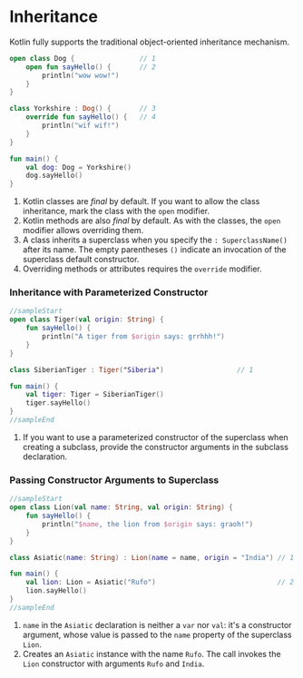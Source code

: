 # Inheritance

Kotlin fully supports the traditional object-oriented inheritance mechanism. 

<div class="language-kotlin" theme="idea" data-min-compiler-version="1.3">

```kotlin
open class Dog {                // 1
    open fun sayHello() {       // 2
        println("wow wow!")
    }
}

class Yorkshire : Dog() {       // 3
    override fun sayHello() {   // 4
        println("wif wif!")
    }
}

fun main() {
    val dog: Dog = Yorkshire()
    dog.sayHello()
}
```

</div>

1. Kotlin classes are _final_ by default. If you want to allow the class inheritance, mark the class with the `open` modifier.
2. Kotlin methods are also _final_ by default. As with the classes, the `open` modifier allows overriding them.
3. A class inherits a superclass when you specify the `: SuperclassName()` after its name. The empty parentheses `()` indicate an invocation of the superclass default constructor.
4. Overriding methods or attributes requires the `override` modifier.

### Inheritance with Parameterized Constructor

<div class="language-kotlin" theme="idea" data-min-compiler-version="1.3">

```kotlin
//sampleStart
open class Tiger(val origin: String) {
    fun sayHello() {
        println("A tiger from $origin says: grrhhh!")
    }
}

class SiberianTiger : Tiger("Siberia")                  // 1

fun main() {
    val tiger: Tiger = SiberianTiger()
    tiger.sayHello()
}
//sampleEnd
```

</div>

1. If you want to use a parameterized constructor of the superclass when creating a subclass, provide the constructor arguments in the subclass declaration.


### Passing Constructor Arguments to Superclass

<div class="language-kotlin" theme="idea" data-min-compiler-version="1.3">

```kotlin
//sampleStart
open class Lion(val name: String, val origin: String) {
    fun sayHello() {
        println("$name, the lion from $origin says: graoh!")
    }
}

class Asiatic(name: String) : Lion(name = name, origin = "India") // 1

fun main() {
    val lion: Lion = Asiatic("Rufo")                              // 2
    lion.sayHello()
}
//sampleEnd
```

</div>


1. `name` in the `Asiatic` declaration is neither a `var` nor `val`: it's a constructor argument, whose value is passed to the `name` property of the superclass `Lion`. 
2. Creates an `Asiatic` instance with the name `Rufo`. The call invokes the `Lion` constructor with arguments `Rufo` and `India`.

